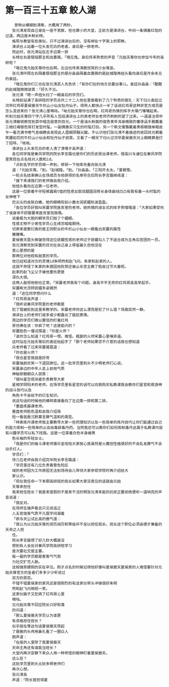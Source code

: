 # 第一百三十五章 鲛人湖
        景物从模糊到清晰，大概用了两秒。
       张元清发现自己身处一座不宽敞，但也算小的大堂，正前方是演讲台，中间一条铺着红毯的过道，两边是木制长椅。
       格局与教堂有些类似，只不过演讲台后的，没有绑在十字架上的耶稣。
       演讲台上站着一位头发花白的老者，身后是一排老师。
       而此时，张元清站在左手边第一排
       长椅左右是银瑶郡主和血蔷薇。「哦见鬼。身后传来熟悉的声音「元始天尊你也参加今年的高研班？
       「哦见鬼元始天尊你也在啊。左边也传来清脆悦耳的少女嗓音。
       张元清环顾左右隔着银瑶郡主的是孙淼淼隔着血蔷薇的是赵城隍再扭头看向身后是月余未见的袁廷。
       「哦见鬼你们三也在张元清恶人先告状：「有你们在的地方总要出事儿。袁廷孙淼淼：「酷酷的赵城隍微微颔首：「好久不见。
       张元清「嗯一声扭头扫了一眼身后的学员们。
       长椅前站满了高研班的学员总共二十二人他在里面看到了几个熟悉的面孔：天下归火袁廷过河卒红鸡哥夏侯傲天牛栏山小仙女牡丹仙子。得熟人都快占一半了话说红鸡哥这种非官方成员是怎么混进来的？张元清心里嘀咕。「呦元始天尊你也在啊。红鸡哥热情的挥手大嗓门嚷嚷起来。听到元始天尊四个字几乎所有人包括演讲台上的男老师女老师齐刷刷的望了过来。一道道注视中张元清敏锐察觉到其中暗含敌意的目光。一个是油头粉面的俊秀青年浑身精致的奢侈品手腕戴着三根红绳银色耳钉发型时髦。一副偶像实习生的时髦打扮。另一个斯文儒雅戴着黑框眼镜单眼皮乍一看充满书卷气息细瞧会发现此人眉眼阴翳尖酸。不认识他们张元清不着痕迹的收回目光朝着笑靥如花的牛栏山小仙女和牡丹仙子颔首。又看了一眼天下归火过河卒夏侯傲天对上眼睛算是打了招呼。「咳咳。
       演讲台上头发花白的老人清了清嗓子高声道：
       各位同学我是秦风学院的院长李言蹊也是你们的历史政治课老师。很高兴与诸位在秦风学院里聚现在点名核对人数和id。
       「点到名字的学员喊一声到。停顿一下他率先看向张元清
       道：「元始天尊。「到。「赵城隍。「到。「孙淼淼。「三阳开太太。「夏朝雪。
       一轮点名结束确认在场成员与他获得的名单符合后院长李言蹊继续道：
       「接下来请我们的老师做自我介绍。
       他扭头看向左边第一位老师。
       这是一位穿着牛仔短裤露肩t恤的性感女郎双腿圆润修长身体曲线凹凸有致有着一头时髦的女神卷下
       巴尖尖的皮肤白嫩。她的眼睛宛如小鹿水润妩媚秋波盈盈。
       「各位学员好我叫宋蔓学院医务室的老师。她热情的淑女式的挥手笑嘻嘻道：「大家如果受伤了或身体不舒服要来医务室找我哦。
       说着极为大胆的朝学员们抛了个媚眼。
       性感尤物不少男性学员心生绮念暗暗期待。
       切原来是繁衍类的兽王同职业的牛栏山小仙女一眼看出宋蔓的属性
       撇撇嘴。
       夏侯傲天眉头微皱觉得这位妩媚性感的老师过于妩媚勾人了不适合成为主角后宫团的一员。
       张元清察觉到宋蔓的目光在自己身上停留最久但他没在
       意心里想的是
       那两位对他抱有敌意的学员。
       他已经知道对方的灵境id朱明煦和赵飞问。朱家和赵家的人。
       这就不奇怪了朱家的朱蓉因他软禁还被止杀宫主撕了脸皮过节大着呢。
       赵家的赵飞尘父子被他重伤更是
       深仇大恨。
       这两人敌视他倒也正常。「宋蔓老师我有个问题。身高平平无奇的红鸡哥高高举起手。
       宋蔓眸光流转妩媚多姿嫣然
       道：「这位同学想问什么
       ？红鸡哥高声道：
       「我听说秦风学院里的老师都是
       犯了错被贬到这里来教学的。宋蔓老师你这么漂亮是犯了什么错？场面突然一静。
       演讲台上的老师们或多或少都露出了尴尬表情。
       周边的学员们难以置信的盯着红鸡
       哥仿佛在说：你疯了吧？这是能问的？
       宋蔓脸色一僵试探道：「你是火师？
       「诶你怎么知道？红鸡哥一愣。难怪。粗鄙的火师宋蔓心里唾弃道。
       这时站在元始天尊后的袁廷抬起手了「那个老师如果您不介意的话我也想知道
       众老师看了过来宋蔓蹙眉道：
       「你也是火师？
       「我也星官我就是好奇
       宋蔓强颜欢笑一下退回原位。这一批学员里刺头不少啊老师们心说。
       宋蔓身边的中年人走上前他气质
       神秘邪魅朝众人颔首：
       「我叫星空观测者负责教导大家
       星相学阴阳术的老师。在场学员里有星官的话可以向我购买私教课我会教你们星官和夜游神的战斗技巧以及
       角色卡不会给予的衍生知识。
       说这句话的时候他的模样直接看向了左边第一排和第二排。
       「墨盘炼器课老师。
       墨盘老师脸色温和自我介绍简
       短一看就是沉默寡言脾气温和的类型。
       「林素炼丹课老师我主要教导大家一些药理知识以及一些简单的炼丹技巧让你们能通过自己的能力炼制一些简单的止血祛毒辟毒丹药。当然我还可以教你们如何炼制毒丹这属于私教课内容有兴趣学员可以私下找我。这是一位穿着白色半身裙黑
       色长袖的年轻女士。
       「我是你们的格斗课老师骆乐圣哈哈大家放心我虽然是火魔但性格很好的不会乱发脾气不会动手打人。
       学员们：「
       待几位老师自我介绍完毕院长李言蹊道：
       「学员里还有几位负责看管危险区
       域的老师因为工作原因无法到场待会儿带领大家参观学院时再介绍给大
       家认识。
       「现在我任命一下本期高研班的班长如果大家没意见的话就由元始
       天尊来担任
       我来担任班长？我是来度假的不是来干活的啊张元清本能的抗拒正要拒绝便听一道响亮的声音说道：
       「我反对。
       在场师生循声看去只见说话之
       人五官俊美气质不凡眉宇间凝着
       「欲与天公试比高的傲气道：
       「我认为以元始天尊的资历阅历和等级并不足以担任班长。班长这个职位必须由德才兼备的天命之人担
       任。
       院长李言蹊愣了好几秒大概是没
       想到有人会反对秦风学院高研班学习
       是次要社交是主要。
       每一届的学员都是客客气气努
       力社交扩充人脉。
       这般强势硬刚的实在罕见。刚才点名的时候记得他好像叫夏侯傲天夏侯家的人难怪要针对元始天尊官方的圣者们多多少少听说过
       双方的恩怨。
       不错不错夏侯家的家风还是很刚烈的有这家伙带头冲锋很好朱明
       煦和赵飞问相视一笑。
       这家伙脑子又犯病了红鸡哥心里
       嘀咕。
       见元始天尊不回应院长只好和蔼
       的问道：
       「那么夏侯傲天学员认为谁更
       有资格担任班长？
       似乎就在等这句话夏侯傲天昂起
       了倨傲的头颅用鼻孔看了一圈众人
       朗声道：
       「在座的人里除了我夏侯傲天
       天命主角还有谁能当班长？
       大堂内再次安静下来众人用一种奇怪的眼神盯着夏侯傲天。
       这么狂？
       这批学员里刺头比较多啊老师们
       再次心想。
       张元清高
       声道：「院长我觉得夏